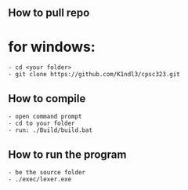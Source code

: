 ## How to pull repo

# for windows:
    - cd <your folder>
    - git clone https://github.com/K1ndl3/cpsc323.git

## How to compile
    - open command prompt
    - cd to your folder
    - run: ./Build/build.bat
## How to run the program
    - be the source folder
    - ./exec/lexer.exe
